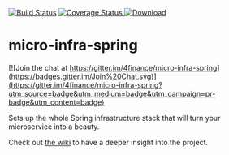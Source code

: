 [![Build Status](https://travis-ci.org/4finance/micro-infra-spring.svg?branch=master)](https://travis-ci.org/4finance/micro-infra-spring) [![Coverage Status](http://img.shields.io/coveralls/4finance/micro-infra-spring/master.svg)](https://coveralls.io/r/4finance/micro-infra-spring)[ ![Download](https://api.bintray.com/packages/4finance/micro/micro-infra-spring/images/download.svg) ](https://bintray.com/4finance/micro/micro-infra-spring/_latestVersion)

micro-infra-spring
=======================

[![Join the chat at https://gitter.im/4finance/micro-infra-spring](https://badges.gitter.im/Join%20Chat.svg)](https://gitter.im/4finance/micro-infra-spring?utm_source=badge&utm_medium=badge&utm_campaign=pr-badge&utm_content=badge)

Sets up the whole Spring infrastructure stack that will turn your microservice into a beauty.

Check out [the wiki](https://github.com/4finance/micro-infra-spring/wiki) to have a deeper insight into the project.
